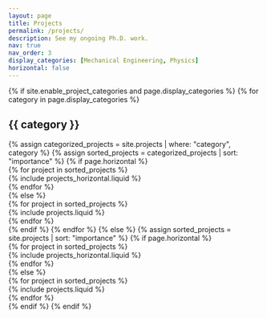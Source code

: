 ```yaml
---
layout: page
title: Projects
permalink: /projects/
description: See my ongoing Ph.D. work.
nav: true
nav_order: 3
display_categories: [Mechanical Engineering, Physics]
horizontal: false
---
```


<!-- pages/projects.md -->
<div class="projects">
{% if site.enable_project_categories and page.display_categories %}
  <!-- Display categorized projects -->
  {% for category in page.display_categories %}
    <h2 class="category">{{ category }}</h2>
    {% assign categorized_projects = site.projects | where: "category", category %}
    {% assign sorted_projects = categorized_projects | sort: "importance" %}
    <!-- Generate cards for each project -->
    {% if page.horizontal %}
    <div class="container">
      <div class="row">
      {% for project in sorted_projects %}
        <div class="col">
          {% include projects_horizontal.liquid %}
        </div>
      {% endfor %}
      </div>
    </div>
    {% else %}
    <div class="grid">
      {% for project in sorted_projects %}
        <div class="col">
          {% include projects.liquid %}
        </div>
      {% endfor %}
    </div>
    {% endif %}
  {% endfor %}
{% else %}
  <!-- Display projects without categories -->
  {% assign sorted_projects = site.projects | sort: "importance" %}
  <!-- Generate cards for each project -->
  {% if page.horizontal %}
  <div class="container">
    <div class="row">
    {% for project in sorted_projects %}
      <div class="col">
        {% include projects_horizontal.liquid %}
      </div>
    {% endfor %}
    </div>
  </div>
  {% else %}
  <div class="grid">
    {% for project in sorted_projects %}
      <div class="col">
        {% include projects.liquid %}
      </div>
    {% endfor %}
  </div>
  {% endif %}
{% endif %}
</div>
